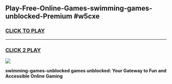 
## Play-Free-Online-Games-swimming-games-unblocked-Premium #w5cxe
<h3>
<a href="https://premium.freeplayer.one?title=swimming-games-unblocked&ref=8M">CLICK TO PLAY</a></h3>
<hr>

<h3>
<a href="https://premium.freeplayer.one?title=swimming-games-unblocked&ref=8M">CLICK 2 PLAY</a>
  
</h3>

<a href="https://premium.freeplayer.one?title=swimming-games-unblocked&ref=8M"><img src="https://clearcache.store/games.png"></a>


**swimming-games-unblocked games unblocked: Your Gateway to Fun and Accessible Online Gaming**
